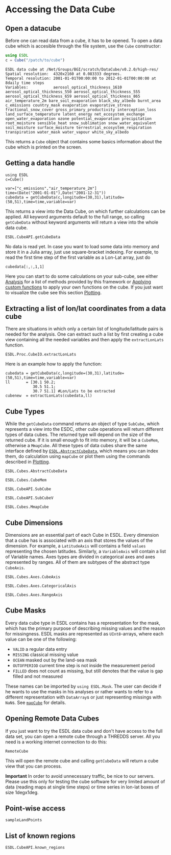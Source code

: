 # Accessing the Data Cube

## Open a datacube

Before one can read data from a cube, it has to be opened. To open a data cube
which is accesible through the file system, use the `Cube` constructor:

 ```julia
using ESDL
c = Cube("/patch/to/cube")
```
```
ESDL data cube at /Net/Groups/BGI/scratch/DataCube/v0.2.0/high-res/
Spatial resolution:  4320x2160 at 0.083333 degrees.
Temporal resolution: 2001-01-01T00:00:00 to 2012-01-01T00:00:00 at 8daily time steps
Variables:           aerosol_optical_thickness_1610 aerosol_optical_thickness_550 aerosol_optical_thickness_555 aerosol_optical_thickness_659 aerosol_optical_thickness_865 air_temperature_2m bare_soil_evaporation black_sky_albedo burnt_area c_emissions country_mask evaporation evaporative_stress fractional_snow_cover gross_primary_productivity interception_loss land_surface_temperature latent_energy net_ecosystem_exchange open_water_evaporation ozone potential_evaporation precipitation root_moisture sensible_heat snow_sublimation snow_water_equivalent soil_moisture surface_moisture terrestrial_ecosystem_respiration transpiration water_mask water_vapour white_sky_albedo
```

This returns a `Cube` object that contains some basics information about the cube which is printed on the screen.

## Getting a data handle

```@setup 1
using ESDL
c=Cube()
```

```@example 1
var=["c_emissions","air_temperature_2m"]
time=(Date("2001-01-01"),Date("2001-12-31"))
cubedata = getCubeData(c,longitude=(30,31),latitude=(50,51),time=time,variable=var)
```

This returns a view into the Data Cube, on which further calculations can be applied.
All keyword arguments default to the full range, so calling `getCubeData` without
keyword arguments will return a view into the whole data cube.

```@docs
ESDL.CubeAPI.getCubeData
```


No data is read yet. In case you want to load some data into memory and store it in a Julia array, just use square-bracket indexing. For example, to read the first time step  of the first variable as a Lon-Lat array, just do

```@example 1
cubedata[:,:,1,1]
```

Here you can start to do some calculations on your sub-cube, see either
[Analysis](@ref) for a list of methods provided by this framework or
[Applying custom functions](@ref) to apply your own functions on the cube. If you just
want to visualize the cube see this section [Plotting](@ref).

## Extracting a list of lon/lat coordinates from a data cube

There are situations in which only a certain list of longitude/latitude pairs is
needed for the analysis. One can extract such a list by first creating a cube view
containing all the needed variables and then apply the `extractLonLats` function.

```@docs
ESDL.Proc.CubeIO.extractLonLats
```

Here is an example how to apply the function:

```@example 1
cubedata = getCubeData(c,longitude=(30,31),latitude=(50,51),time=time,variable=var)
ll       = [30.1 50.2;
            30.5 51.1;
            30.7 51.1] #Lon/Lats to be extracted
cubenew  = extractLonLats(cubedata,ll)
```

## Cube Types

While the `getCubeData` command returns an object of type `SubCube`, which represents a view into the ESDC, other cube operations will return different types of data cubes.
The returned type will depend on the size of the returned cube. If it is small enough to fit into memory, it will be a `CubeMem`, otherwise a `MmapCube`. All these types of data cubes share the same interface defined by [`ESDL.AbstractCubeData`](@ref), which means you can index them, do calculation using `mapCube` or plot them using the commands described in [Plotting](@ref).

```@docs
ESDL.Cubes.AbstractCubeData
```

```@docs
ESDL.Cubes.CubeMem
```


```@docs
ESDL.CubeAPI.SubCube
```

```@docs
ESDL.CubeAPI.SubCubeV
```


```@docs
ESDL.Cubes.MmapCube
```


## Cube Dimensions

Dimensions are an essential part of each Cube in ESDL. Every dimension that a cube has is associated
with an axis that stores the values of the dimension. For example, a `LatitudeAxis` will contains a
field `values` representing the chosen latitudes. Similarly, a `VariableAxis` will contain a list of
Variable names. Axes types are divided in categorical axes and axes represented by ranges. All of them
are subtypes of the abstract type `CubeAxis`.

```@docs
ESDL.Cubes.Axes.CubeAxis
```

```@docs
ESDL.Cubes.Axes.CategoricalAxis
```

```@docs
ESDL.Cubes.Axes.RangeAxis
```

## Cube Masks

Every data cube type in ESDL contains has a representation for the mask, which
has the primary purpose of describing missing values and the reason for missingness.
ESDL masks are represented as `UInt8`-arrays, where each value can be one of the following:

* `VALID` a regular data entry
* `MISSING` classical missing value
* `OCEAN` masked out by the land-sea mask
* `OUTOFPERIOD` current time step is not inside the measurement period
* `FILLED` does not count as missing, but still denotes that the value is gap filled and not measured

These names can be imported by `using ESDL.Mask`. The user can decide if he wants to use
the masks in his analyses or rather wants to refer to a different representation with
`DataArray`s or just representing missings with `NaN`s. See [`mapCube`](@ref) for details.

## Opening Remote Data Cubes

If you just want to try the ESDL data cube and don't have access to the full data set, you can open a remote cube through
a THREDDS server. All you need is a working internet connection to do this:

```@docs
RemoteCube
```

This will open the remote cube and calling `getCubeData` will return a cube view that you can process.

**Important** In order to avoid unnecessary traffic, be nice to our servers.
Please use this only for testing the cube software for very limited amount of data (reading maps at single time steps)
or time series in lon-lat boxes of size 1degx1deg.

## Point-wise access

```@docs
sampleLandPoints
```

## List of known regions

```@docs
ESDL.CubeAPI.known_regions
```
